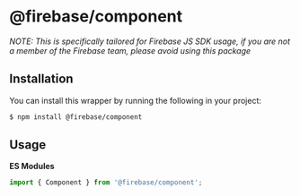 # @firebase/component

_NOTE: This is specifically tailored for Firebase JS SDK usage, if you are not a
member of the Firebase team, please avoid using this package_

## Installation

You can install this wrapper by running the following in your project:

```bash
$ npm install @firebase/component
```

## Usage

**ES Modules**

```javascript
import { Component } from '@firebase/component';
```
